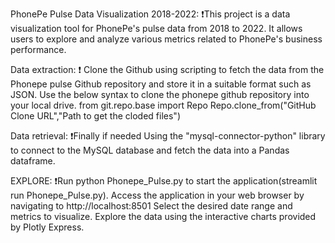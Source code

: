 PhonePe Pulse Data Visualization 2018-2022:
            ❗️This project is a data visualization tool for PhonePe's pulse data from 2018 to 2022. It allows users to explore and analyze various metrics related to PhonePe's business performance.

Data extraction:
            ❗️ Clone the Github using scripting to fetch the data from the Phonepe pulse Github repository and store it in a suitable format such as JSON. Use the below syntax to clone the phonepe github repository into your local drive. from git.repo.base import Repo Repo.clone_from("GitHub Clone URL","Path to get the cloded files")

Data retrieval:
            ❗️Finally if needed Using the "mysql-connector-python" library to connect to the MySQL database and fetch the data into a Pandas dataframe.

EXPLORE:
            ❗️Run python Phonepe_Pulse.py to start the application(streamlit run Phonepe_Pulse.py). Access the application in your web browser by navigating to http://localhost:8501 Select the desired date range and metrics to visualize. Explore the data using the interactive charts provided by Plotly Express.
